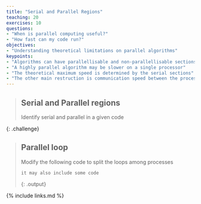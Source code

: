 ```yaml
---
title: "Serial and Parallel Regions"
teaching: 20
exercises: 10
questions:
- "When is parallel computing useful?"
- "How fast can my code run?"
objectives:
- "Understanding theoretical limitations on parallel algorithms"
keypoints:
- "Algorithms can have parallellisable and non-parallellisable sections"
- "A highly parallel algorithm may be slower on a single processor"
- "The theoretical maximum speed is determined by the serial sections"
- "The other main restruction is communication speed between the processes"
---
```


>## Serial and Parallel regions
>
> Identify serial and parallel in a given code
>
{: .challenge}

>## Parallel loop
>
> Modify the following code to split the loops among processes
>
> ~~~
> it may also include some code
> ~~~
> {: .output}
>
{% include links.md %}


